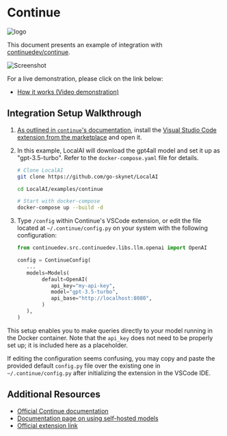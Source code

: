 # Continue

![logo](https://continue.dev/docs/assets/images/continue-cover-logo-aa135cc83fe8a14af480d1633ed74eb5.png)

This document presents an example of integration with [continuedev/continue](https://github.com/continuedev/continue).

![Screenshot](https://continue.dev/docs/assets/images/continue-screenshot-1f36b99467817f755739d7f4c4c08fe3.png)

For a live demonstration, please click on the link below:

- [How it works (Video demonstration)](https://www.youtube.com/watch?v=3Ocrc-WX4iQ)

## Integration Setup Walkthrough

1. [As outlined in `continue`'s documentation](https://continue.dev/docs/getting-started), install the [Visual Studio Code extension from the marketplace](https://marketplace.visualstudio.com/items?itemName=Continue.continue) and open it.
2. In this example, LocalAI will download the gpt4all model and set it up as "gpt-3.5-turbo". Refer to the `docker-compose.yaml` file for details.

    ```bash
    # Clone LocalAI
    git clone https://github.com/go-skynet/LocalAI

    cd LocalAI/examples/continue

    # Start with docker-compose
    docker-compose up --build -d
    ```

3. Type `/config` within Continue's VSCode extension, or edit the file located at `~/.continue/config.py` on your system with the following configuration:

    ```py
    from continuedev.src.continuedev.libs.llm.openai import OpenAI

    config = ContinueConfig(
       ...
       models=Models(
            default=OpenAI(
               api_key="my-api-key",
               model="gpt-3.5-turbo",
               api_base="http://localhost:8080",
            )
       ),
    )
    ```

This setup enables you to make queries directly to your model running in the Docker container. Note that the `api_key` does not need to be properly set up; it is included here as a placeholder.

If editing the configuration seems confusing, you may copy and paste the provided default `config.py` file over the existing one in `~/.continue/config.py` after initializing the extension in the VSCode IDE.

## Additional Resources

- [Official Continue documentation](https://continue.dev/docs/intro)
- [Documentation page on using self-hosted models](https://continue.dev/docs/customization#self-hosting-an-open-source-model)
- [Official extension link](https://marketplace.visualstudio.com/items?itemName=Continue.continue)
